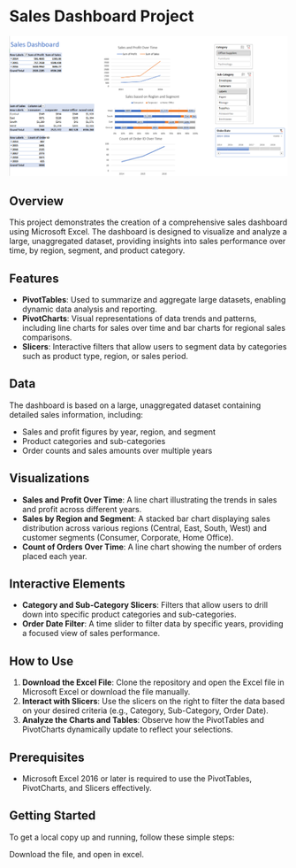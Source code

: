 # Sales Dashboard Project
![Sales Dashboard Overview](Dashboard.png)

## Overview

This project demonstrates the creation of a comprehensive sales dashboard using Microsoft Excel. The dashboard is designed to visualize and analyze a large, unaggregated dataset, providing insights into sales performance over time, by region, segment, and product category.

## Features

- **PivotTables**: Used to summarize and aggregate large datasets, enabling dynamic data analysis and reporting.
- **PivotCharts**: Visual representations of data trends and patterns, including line charts for sales over time and bar charts for regional sales comparisons.
- **Slicers**: Interactive filters that allow users to segment data by categories such as product type, region, or sales period.

## Data

The dashboard is based on a large, unaggregated dataset containing detailed sales information, including:
- Sales and profit figures by year, region, and segment
- Product categories and sub-categories
- Order counts and sales amounts over multiple years

## Visualizations

- **Sales and Profit Over Time**: A line chart illustrating the trends in sales and profit across different years.
- **Sales by Region and Segment**: A stacked bar chart displaying sales distribution across various regions (Central, East, South, West) and customer segments (Consumer, Corporate, Home Office).
- **Count of Orders Over Time**: A line chart showing the number of orders placed each year.

## Interactive Elements

- **Category and Sub-Category Slicers**: Filters that allow users to drill down into specific product categories and sub-categories.
- **Order Date Filter**: A time slider to filter data by specific years, providing a focused view of sales performance.

## How to Use

1. **Download the Excel File**: Clone the repository and open the Excel file in Microsoft Excel or download the file manually.
2. **Interact with Slicers**: Use the slicers on the right to filter the data based on your desired criteria (e.g., Category, Sub-Category, Order Date).
3. **Analyze the Charts and Tables**: Observe how the PivotTables and PivotCharts dynamically update to reflect your selections.

## Prerequisites

- Microsoft Excel 2016 or later is required to use the PivotTables, PivotCharts, and Slicers effectively.

## Getting Started

To get a local copy up and running, follow these simple steps:

Download the file, and open in excel. 
